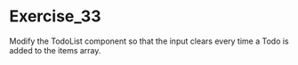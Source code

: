 # Exercise_33

Modify the TodoList component so that the input clears every time a Todo is added to the items array.
